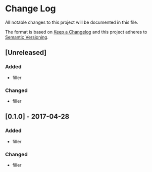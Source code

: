 # Change Log
All notable changes to this project will be documented in this file.

The format is based on [Keep a Changelog](http://keepachangelog.com/)
and this project adheres to [Semantic Versioning](http://semver.org/).

## [Unreleased]
### Added
- filler

### Changed
- filler

## [0.1.0] - 2017-04-28
### Added
- filler

### Changed
- filler

### 
